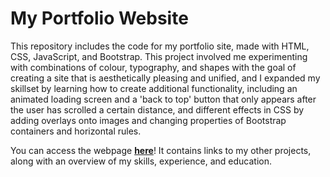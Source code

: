 My Portfolio Website
====================

This repository includes the code for my portfolio site, made with HTML, CSS, JavaScript, and Bootstrap. This project involved me experimenting with combinations of colour, typography, and shapes with the goal of creating a site that is aesthetically pleasing and unified, and I expanded my skillset by learning how to create additional functionality, including an animated loading screen and a 'back to top' button that only appears after the user has scrolled a certain distance, and different effects in CSS by adding overlays onto images and changing properties of Bootstrap containers and horizontal rules.

You can access the webpage **[here](https://bensta.epizy.com)**! It contains links to my other projects, along with an overview of my skills, experience, and education.
